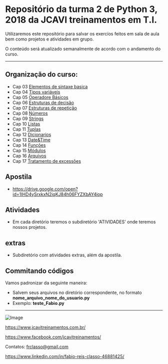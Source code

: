 Repositório da turma 2 de Python 3, 2018 da JCAVI treinamentos em T.I.
======================================================================

Utilizaremos este repositório para salvar os exercíos feitos em
sala de aula bem como projetos e atividades em grupo.


O conteúdo será atualizado semanalmente de acordo com o andamento do curso.

--------------------------------


Organização do curso:
--------------------
+ Cap 03 [Elementos de sintaxe basica](https://github.com/frclasso/turma2-Python3-2018/tree/master/cap03_elementos_de_sintaxe_basica)
+ Cap 04 [Tipos variáveis](https://github.com/frclasso/turma2-Python3-2018/tree/master/cap4-variaveis) 
+ Cap 05 [Operadore Básicos](https://github.com/frclasso/turma2-Python3-2018/tree/master/cap05-op-basicos)
+ Cap 06 [Estruturas de decisão](https://github.com/frclasso/turma2-Python3-2018/tree/master/cap06-estruturas-dep-decisao)
+ Cap 07 [Estruturas de repetição](https://github.com/frclasso/turma2-Python3-2018/tree/master/cap07-estruturas-de-repeticao)
+ Cap 08 [Números](https://github.com/frclasso/turma2-Python3-2018/tree/master/cap08_numeros)
+ Cap 09 [Strings](https://github.com/frclasso/turma2-Python1-2018/tree/master/cap09_Strings)
+ Cap 10 [Listas](https://github.com/frclasso/turma2-Python1-2018/tree/master/cap10_listas)
+ Cap 11 [Tuplas](https://github.com/frclasso/turma2-Python1-2018/tree/master/cap11-tuplas)
+ Cap 12 [Dicionarios](https://github.com/frclasso/turma2-Python1-2018/tree/master/cap12_Dicionarios)
+ Cap 13 [Date&Time](https://github.com/frclasso/turma2-Python1-2018/tree/master/cap13_Date_Time)
+ Cap 14 [Funções](https://github.com/frclasso/turma2-Python1-2018/tree/master/cap14_funcoes)
+ Cap 15 [Módulos](https://github.com/frclasso/turma2-Python1-2018/tree/master/cap15_modulos)
+ Cap 16 [Arquivos](https://github.com/frclasso/turma2-Python1-2018/tree/master/cap16_arquivos)
+ Cap 17 [Tratamento de excessões]()


Apostila
---------

- https://drive.google.com/open?id=1IHD4ySrxkxN2iqKJ84h06FYZXbAY4iop

Atividades
----------

- Em cada diretório teremos o subdiretório 'ATIVIDADES' onde teremos nossos projetos.


extras
-------

- Subdiretório com atividades extras, além da apostila.

 
Commitando códigos
------------------

Vamos padronizar da seguinte maneira:

- Salvem seus arquivos no diretório correspondente, no formato **nome_arquivo_nome_do_usuario.py**
- Exemplo: **teste_Fabio.py**

--------------


![Image](https://github.com/frclasso/apostila_python_modulo_1/blob/master/jcavi.png "JCAVI")

https://www.jcavitreinamentos.com.br/

https://www.facebook.com/jcavitreinamentos/

Contatos: frclasso@gmail.com

https://www.linkedin.com/in/fabio-reis-classo-46881425/